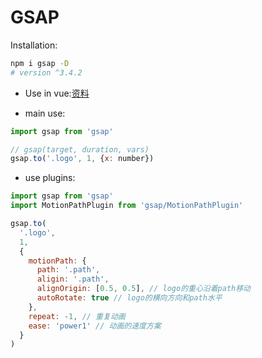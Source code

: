 # GSAP

Installation:
```bash
npm i gsap -D
# version ^3.4.2
```

- Use in vue:[资料](https://blog.usejournal.com/vue-js-gsap-animations-26fc6b1c3c5a)

- main use:

```js
import gsap from 'gsap'

// gsap(target, duration, vars)
gsap.to('.logo', 1, {x: number})
```

- use plugins:

```js
import gsap from 'gsap'
import MotionPathPlugin from 'gsap/MotionPathPlugin'

gsap.to(
  '.logo',
  1,
  {
    motionPath: {
      path: '.path',
      aligin: '.path',
      alignOrigin: [0.5, 0.5], // logo的重心沿着path移动
      autoRotate: true // logo的横向方向和path水平
    },
    repeat: -1, // 重复动画
    ease: 'power1' // 动画的速度方案
  }
)

```